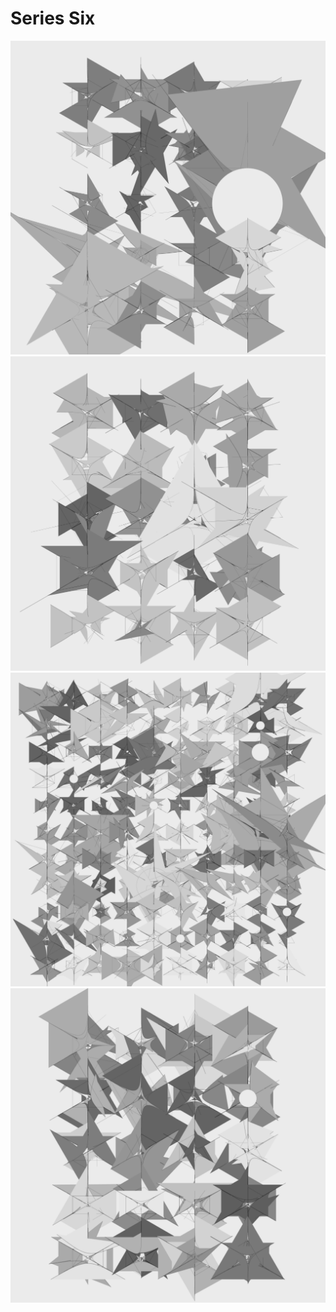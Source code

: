 <!--- -convert_greyscale -image_format jpeg_high -maxwidth 1500 -background #d2b884 -->
# Series Six

![Sample1](001.png)
![Sample2](002.png)
![Sample3](003.png)
![Sample4](004.png)
